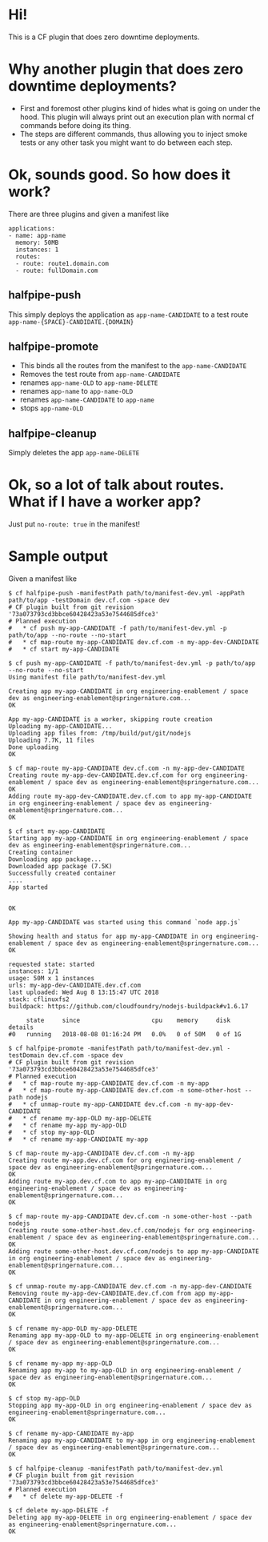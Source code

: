 # Hi!

This is a CF plugin that does zero downtime deployments.

# Why another plugin that does zero downtime deployments?

* First and foremost other plugins kind of hides what is going on under the hood.
 This plugin will always print out an execution plan with normal cf commands before doing its thing.
* The steps are different commands, thus allowing you to inject smoke tests or any other task you might want to do between each step.

# Ok, sounds good. So how does it work?

There are three plugins and given a manifest like

```
applications:
- name: app-name
  memory: 50MB
  instances: 1
  routes:
  - route: route1.domain.com
  - route: fullDomain.com
```

## halfpipe-push

This simply deploys the application as `app-name-CANDIDATE` to a test route `app-name-{SPACE}-CANDIDATE.{DOMAIN}`

## halfpipe-promote

* This binds all the routes from the manifest to the `app-name-CANDIDATE`
* Removes the test route from `app-name-CANDIDATE`
* renames `app-name-OLD` to `app-name-DELETE`
* renames `app-name` to `app-name-OLD` 
* renames `app-name-CANDIDATE` to `app-name`
* stops `app-name-OLD`

## halfpipe-cleanup

Simply deletes the app `app-name-DELETE`

# Ok, so a lot of talk about routes. What if I have a worker app?
Just put `no-route: true` in the manifest!

# Sample output

Given a manifest like 

```
$ cf halfpipe-push -manifestPath path/to/manifest-dev.yml -appPath path/to/app -testDomain dev.cf.com -space dev
# CF plugin built from git revision '73a073793cd3bbce60428423a53e7544685dfce3'
# Planned execution
#	* cf push my-app-CANDIDATE -f path/to/manifest-dev.yml -p path/to/app --no-route --no-start
#	* cf map-route my-app-CANDIDATE dev.cf.com -n my-app-dev-CANDIDATE
#	* cf start my-app-CANDIDATE

$ cf push my-app-CANDIDATE -f path/to/manifest-dev.yml -p path/to/app --no-route --no-start
Using manifest file path/to/manifest-dev.yml

Creating app my-app-CANDIDATE in org engineering-enablement / space dev as engineering-enablement@springernature.com...
OK

App my-app-CANDIDATE is a worker, skipping route creation
Uploading my-app-CANDIDATE...
Uploading app files from: /tmp/build/put/git/nodejs
Uploading 7.7K, 11 files
Done uploading               
OK

$ cf map-route my-app-CANDIDATE dev.cf.com -n my-app-dev-CANDIDATE
Creating route my-app-dev-CANDIDATE.dev.cf.com for org engineering-enablement / space dev as engineering-enablement@springernature.com...
OK
Adding route my-app-dev-CANDIDATE.dev.cf.com to app my-app-CANDIDATE in org engineering-enablement / space dev as engineering-enablement@springernature.com...
OK

$ cf start my-app-CANDIDATE
Starting app my-app-CANDIDATE in org engineering-enablement / space dev as engineering-enablement@springernature.com...
Creating container
Downloading app package...
Downloaded app package (7.5K)
Successfully created container
....
App started


OK

App my-app-CANDIDATE was started using this command `node app.js`

Showing health and status for app my-app-CANDIDATE in org engineering-enablement / space dev as engineering-enablement@springernature.com...
OK

requested state: started
instances: 1/1
usage: 50M x 1 instances
urls: my-app-dev-CANDIDATE.dev.cf.com
last uploaded: Wed Aug 8 13:15:47 UTC 2018
stack: cflinuxfs2
buildpack: https://github.com/cloudfoundry/nodejs-buildpack#v1.6.17

     state     since                    cpu    memory     disk      details
#0   running   2018-08-08 01:16:24 PM   0.0%   0 of 50M   0 of 1G

```

```
$ cf halfpipe-promote -manifestPath path/to/manifest-dev.yml -testDomain dev.cf.com -space dev
# CF plugin built from git revision '73a073793cd3bbce60428423a53e7544685dfce3'
# Planned execution
#	* cf map-route my-app-CANDIDATE dev.cf.com -n my-app
#	* cf map-route my-app-CANDIDATE dev.cf.com -n some-other-host --path nodejs
#	* cf unmap-route my-app-CANDIDATE dev.cf.com -n my-app-dev-CANDIDATE
#	* cf rename my-app-OLD my-app-DELETE
#	* cf rename my-app my-app-OLD
#	* cf stop my-app-OLD
#	* cf rename my-app-CANDIDATE my-app

$ cf map-route my-app-CANDIDATE dev.cf.com -n my-app
Creating route my-app.dev.cf.com for org engineering-enablement / space dev as engineering-enablement@springernature.com...
OK
Adding route my-app.dev.cf.com to app my-app-CANDIDATE in org engineering-enablement / space dev as engineering-enablement@springernature.com...
OK

$ cf map-route my-app-CANDIDATE dev.cf.com -n some-other-host --path nodejs
Creating route some-other-host.dev.cf.com/nodejs for org engineering-enablement / space dev as engineering-enablement@springernature.com...
OK
Adding route some-other-host.dev.cf.com/nodejs to app my-app-CANDIDATE in org engineering-enablement / space dev as engineering-enablement@springernature.com...
OK

$ cf unmap-route my-app-CANDIDATE dev.cf.com -n my-app-dev-CANDIDATE
Removing route my-app-dev-CANDIDATE.dev.cf.com from app my-app-CANDIDATE in org engineering-enablement / space dev as engineering-enablement@springernature.com...
OK

$ cf rename my-app-OLD my-app-DELETE
Renaming app my-app-OLD to my-app-DELETE in org engineering-enablement / space dev as engineering-enablement@springernature.com...
OK

$ cf rename my-app my-app-OLD
Renaming app my-app to my-app-OLD in org engineering-enablement / space dev as engineering-enablement@springernature.com...
OK

$ cf stop my-app-OLD
Stopping app my-app-OLD in org engineering-enablement / space dev as engineering-enablement@springernature.com...
OK

$ cf rename my-app-CANDIDATE my-app
Renaming app my-app-CANDIDATE to my-app in org engineering-enablement / space dev as engineering-enablement@springernature.com...
OK
```

```
$ cf halfpipe-cleanup -manifestPath path/to/manifest-dev.yml
# CF plugin built from git revision '73a073793cd3bbce60428423a53e7544685dfce3'
# Planned execution
#	* cf delete my-app-DELETE -f

$ cf delete my-app-DELETE -f
Deleting app my-app-DELETE in org engineering-enablement / space dev as engineering-enablement@springernature.com...
OK
```




